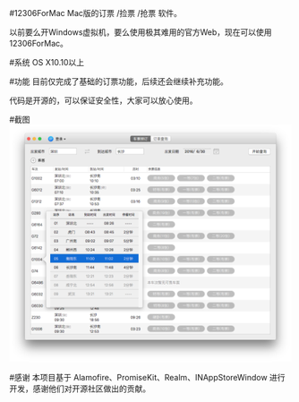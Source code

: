 #12306ForMac
Mac版的订票 /捡票 /抢票 软件。

以前要么开Windows虚拟机，要么使用极其难用的官方Web，现在可以使用12306ForMac。

#系统
OS X10.10以上

#功能
目前仅完成了基础的订票功能，后续还会继续补充功能。

代码是开源的，可以保证安全性，大家可以放心使用。

#截图
![demo](screenshot/12306ForMac.png)

#感谢
本项目基于 Alamofire、PromiseKit、Realm、INAppStoreWindow 进行开发，感谢他们对开源社区做出的贡献。

